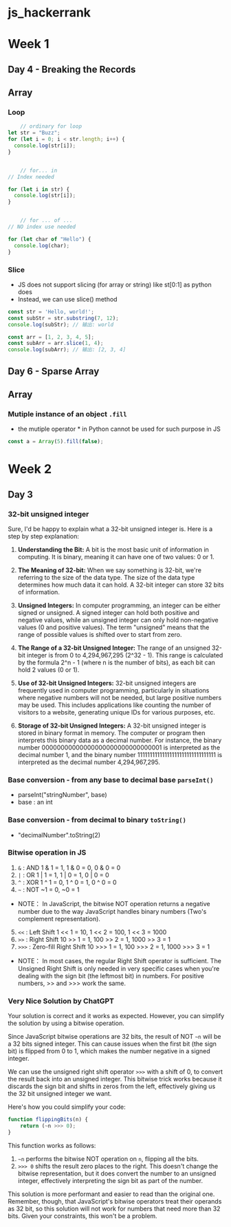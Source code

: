 # js_hackerrank
# Week 1 
## Day 4 - Breaking the Records

## Array
### Loop

``` javascript 
    // ordinary for loop
let str = "Buzz";
for (let i = 0; i < str.length; i++) {
  console.log(str[i]);
}


    // for... in
// Index needed 

for (let i in str) {
  console.log(str[i]);
}


    // for ... of ...
// NO index use needed 

for (let char of "Hello") {
  console.log(char);
}
```

### Slice 
- JS does not support slicing (for array or string) like st[0:1] as python does 
- Instead, we can use slice() method 

``` javascript
const str = 'Hello, world!';
const subStr = str.substring(7, 12);
console.log(subStr); // 输出: world

const arr = [1, 2, 3, 4, 5];
const subArr = arr.slice(1, 4);
console.log(subArr); // 输出: [2, 3, 4]
```

## Day 6 - Sparse Array 

## Array 
### Mutiple instance of an object `.fill`
- the mutiple operator * in Python cannot be used for such purpose in JS 

```javascript
const a = Array(5).fill(false);
```

# Week 2
## Day 3 
### 32-bit unsigned integer 
Sure, I'd be happy to explain what a 32-bit unsigned integer is. Here is a step by step explanation:

1. **Understanding the Bit:** A bit is the most basic unit of information in computing. It is binary, meaning it can have one of two values: 0 or 1.

2. **The Meaning of 32-bit:** When we say something is 32-bit, we're referring to the size of the data type. The size of the data type determines how much data it can hold. A 32-bit integer can store 32 bits of information.

3. **Unsigned Integers:** In computer programming, an integer can be either signed or unsigned. A signed integer can hold both positive and negative values, while an unsigned integer can only hold non-negative values (0 and positive values). The term "unsigned" means that the range of possible values is shifted over to start from zero. 

4. **The Range of a 32-bit Unsigned Integer:** The range of an unsigned 32-bit integer is from 0 to 4,294,967,295 (2^32 - 1). This range is calculated by the formula 2^n - 1 (where n is the number of bits), as each bit can hold 2 values (0 or 1).

5. **Use of 32-bit Unsigned Integers:** 32-bit unsigned integers are frequently used in computer programming, particularly in situations where negative numbers will not be needed, but large positive numbers may be used. This includes applications like counting the number of visitors to a website, generating unique IDs for various purposes, etc.

6. **Storage of 32-bit Unsigned Integers:** A 32-bit unsigned integer is stored in binary format in memory. The computer or program then interprets this binary data as a decimal number. For instance, the binary number 00000000000000000000000000000001 is interpreted as the decimal number 1, and the binary number 11111111111111111111111111111111 is interpreted as the decimal number 4,294,967,295.

### Base conversion - from any base to decimal base `parseInt()`
- parseInt("stringNumber", base) 
- base : an int

### Base conversion - from decimal to binary `toString()`
- "decimalNumber".toString(2)

### Bitwise operation in JS 
1. `&` : AND  1 & 1 = 1, 1 & 0 = 0, 0 & 0 = 0
2.  `|` : OR   1 | 1 = 1, 1 | 0 = 1, 0 | 0 = 0
3.  `^` : XOR  1 ^ 1 = 0, 1 ^ 0 = 1, 0 ^ 0 = 0
4.  `~` : NOT  ~1 = 0, ~0 = 1
  - NOTE： In JavaScript, the bitwise NOT operation returns a negative number due to the way JavaScript handles binary numbers (Two's complement representation).
5.  `<<` : Left Shift  1 << 1 = 10, 1 << 2 = 100, 1 << 3 = 1000
6.  `>>` : Right Shift  10 >> 1 = 1, 100 >> 2 = 1, 1000 >> 3 = 1
7.  `>>>` : Zero-fill Right Shift  10 >>> 1 = 1, 100 >>> 2 = 1, 1000 >>> 3 = 1
  - NOTE： In most cases, the regular Right Shift operator is sufficient. The Unsigned Right Shift is only needed in very specific cases when you're dealing with the sign bit (the leftmost bit) in numbers. For positive numbers, >> and >>> work the same.

### Very Nice Solution by ChatGPT
Your solution is correct and it works as expected. However, you can simplify the solution by using a bitwise operation. 

Since JavaScript bitwise operations are 32 bits, the result of NOT `~n` will be a 32 bits signed integer. This can cause issues when the first bit (the sign bit) is flipped from 0 to 1, which makes the number negative in a signed integer. 

We can use the unsigned right shift operator `>>>` with a shift of 0, to convert the result back into an unsigned integer. This bitwise trick works because it discards the sign bit and shifts in zeros from the left, effectively giving us the 32 bit unsigned integer we want.

Here's how you could simplify your code:

```javascript
function flippingBits(n) {
    return (~n >>> 0);
}
```

This function works as follows:

1. `~n` performs the bitwise NOT operation on `n`, flipping all the bits.
2. `>>> 0` shifts the result zero places to the right. This doesn't change the bitwise representation, but it does convert the number to an unsigned integer, effectively interpreting the sign bit as part of the number.

This solution is more performant and easier to read than the original one. Remember, though, that JavaScript's bitwise operators treat their operands as 32 bit, so this solution will not work for numbers that need more than 32 bits. Given your constraints, this won't be a problem.